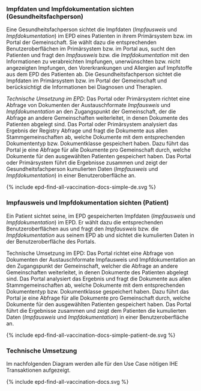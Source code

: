 ### Impfdaten und Impfdokumentation sichten (Gesundheitsfachperson)

Eine Gesundheitsfachperson sichtet die Impfdaten (*Impfausweis* und *Impfdokumentation*) im EPD eines Patienten in ihrem Primärsystem bzw. im Portal der Gemeinschaft. Sie wählt dazu die entsprechenden Benutzeroberflächen im Primärsystem bzw. im Portal aus, sucht den Patienten und fragt den *Impfausweis* bzw. die *Impfdokumentation* mit den Informationen zu verabreichten Impfungen, unerwünschten bzw. nicht angezeigten Impfungen, den Vorerkrankungen und Allergien auf Impfstoffe aus dem EPD des Patienten ab. Die Gesundheitsfachperson sichtet die Impfdaten im Primärsystem bzw. im Portal der Gemeinschaft und berücksichtigt die Informationen bei Diagnosen und Therapien.

*Technische Umsetzung im EPD*: Das Portal oder Primärsystem richtet eine Abfrage von Dokumenten der Austauschformate *Impfausweis* und *Impfdokumentation* an den Zugangspunkt der Gemeinschaft, der die Abfrage an andere Gemeinschaften weiterleitet, in denen Dokumente des Patienten abgelegt sind. Das Portal oder Primärsystem analysiert das Ergebnis der Registry Abfrage und fragt die Dokumente aus allen Stammgemeinschaften ab, welche Dokumente mit dem entsprechenden Dokumententyp bzw. Dokumentklasse gespeichert haben. Dazu führt das Portal je eine Abfrage für alle Dokumente pro Gemeinschaft durch, welche Dokumente für den ausgewählten Patienten gespeichert haben. Das Portal oder Primärsystem führt die Ergebnisse zusammen und zeigt der Gesundheitsfachperson kumulierten Daten (*Impfausweis* und *Impfdokumentation*) in einer Benutzeroberfläche an. 

<div>{% include epd-find-all-vaccination-docs-simple-de.svg %}</div>


### Impfausweis und Impfdokumentation sichten (Patient)

Ein Patient sichtet seine, im EPD gespeicherten Impfdaten (*Impfausweis* und *Impfdokumentation*) im EPD. Er wählt dazu die entsprechenden Benutzeroberflächen aus und fragt den *Impfausweis* bzw. die *Impfdokumentation* aus seinem EPD ab und sichtet die kumulierten Daten in der Benutzeroberfläche des Portals.

Technische Umsetzung im EPD: Das Portal richtet eine Abfrage von Dokumenten der Austauschformate Impfausweis und Impfdokumentation an den Zugangspunkt der Gemeinschaft, welcher die Abfrage an andere Gemeinschaften weiterleitet, in denen Dokumente des Patienten abgelegt sind. Das Portal analysiert das Ergebnis und fragt die Dokumente aus allen Stammgemeinschaften ab, welche Dokumente mit dem entsprechenden Dokumententyp bzw. Dokumentklasse gespeichert haben. Dazu führt das Portal je eine Abfrage für alle Dokumente pro Gemeinschaft durch, welche Dokumente für den ausgewählten Patienten gespeichert haben. Das Portal führt die Ergebnisse zusammen und zeigt dem Patienten die kumulierten Daten (*Impfausweis* und *Impfdokumentation*) in einer Benutzeroberfläche an.

<div>{% include epd-find-all-vaccination-docs-simple-patient-de.svg %}</div>



### Technische Umsetzung

Im nachfolgenden Diagram werden alle für den Use Case nötigen IHE Transaktionen aufgezeigt.

<div>{% include epd-find-all-vaccination-docs.svg %}</div>


